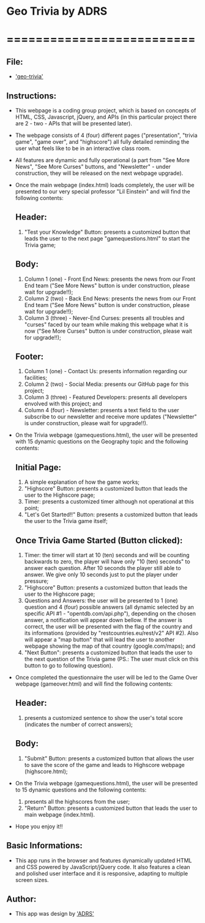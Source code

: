 # Geo Trivia by ADRS
# ==========================

## File:

* ['geo-trivia'](https://dasloinc.github.io/index.html)


## Instructions:

* This webpage is a coding group project, which is based on concepts of HTML, CSS, Javascript, jQuery, and APIs (in this particular project there are 2 - two - APIs that will be presented later).

* The webpage consists of 4 (four) different pages ("presentation", "trivia game", "game over", and "highscore") all fully detailed reminding the user what feels like to be in an interactive class room.

* All features are dynamic and fully operational (a part from "See More News", "See More Curses" buttons, and "Newsletter" - under construction, they will be released on the next webpage upgrade).

* Once the main webpage (index.html) loads completely, the user will be presented to our very special professor "Lil Einstein" and will find the following contents:
    ## Header:
    1. "Test your Knowledge" Button: presents a customized button that leads the user to the next page "gamequestions.html" to start the Trivia game;
    ## Body:
    1. Column 1 (one) - Front End News: presents the news from our Front End team ("See More News" button is under construction, please wait for upgrade!!);
    2. Column 2 (two) - Back End News: presents the news from our Front End team ("See More News" button is under construction, please wait for upgrade!!); 
    3. Column 3 (three) - Never-End Curses: presents all troubles and "curses" faced by our team while making this webpage what it is now ("See More Curses" button is under construction, please wait for upgrade!!); 
    ## Footer:
    1. Column 1 (one) - Contact Us: presents information regarding our facilities;
    2. Column 2 (two) - Social Media: presents our GitHub page for this project;
    3. Column 3 (three) - Featured Developers: presents all developers envolved with this project; and
    4. Column 4 (four) - Newsletter: presents a text field to the user subscribe to our newsletter and receive more updates ("Newsletter" is under construction, please wait for upgrade!!).

* On the Trivia webpage (gamequestions.html), the user will be  presented with 15 dynamic questions on the Geography topic and the following contents:
    ## Initial Page:
    1. A simple explanation of how the game works; 
    2. "Highscore" Button: presents a customized button that leads the user to the Highscore page;
    3. Timer: presents a customized timer although not operational at this point;
    4. "Let's Get Started!!" Button: presents a customized button that leads the user to the Trivia game itself;
    ## Once Trivia Game Started (Button clicked):
    1. Timer: the timer will start at 10 (ten) seconds and will be counting backwards to zero, the player will have only "10 (ten) seconds" to answer each question. After 10 seconds the player still able to answer. We give only 10 seconds just to put the player under pressure;
    2. "Highscore" Button: presents a customized button that leads the user to the Highscore page; 
    3. Questions and Answers: the user will be presented to 1 (one) question and 4 (four) possible answers (all dynamic selected by an specific API #1 - "opentdb.com/api.php"), depending on the chosen answer, a notification will appear down bellow. If the answer is correct, the user will be presented with the flag of the country and its informations (provided by "restcountries.eu/rest/v2" API #2). Also will appear a "map button" that will lead the user to another webpage showing the map of that country (google.com/maps); and
    4. "Next Button": presents a customized button that leads the user to the next question of the Trivia game (PS.: The user must click on this button to go to following question).

* Once completed the questionnaire the user will be led to the Game Over webpage (gameover.html) and will find the following contents:
    ## Header:
    1. presents a customized sentence to show the user's total score (indicates the number of correct answers);
    ## Body:
    1. "Submit" Button: presents a customized button that allows the user to save the score of the game and leads to Highscore webpage (highscore.html);

* On the Trivia webpage (gamequestions.html), the user will be presented to 15 dynamic questions and the following contents:
    1. presents all the highscores from the user;
    2. "Return" Button: presents a customized button that leads the user to main webpage (index.html).

* Hope you enjoy it!!


## Basic Informations: 

* This app runs in the browser and features dynamically updated HTML and CSS powered by JavaScript/jQuery code. It also features a clean and polished user interface and it is responsive, adapting to multiple screen sizes.


## Author:
* This app was design by ['ADRS'](Anson-Daniel-Rodrigo-Sophorn)
